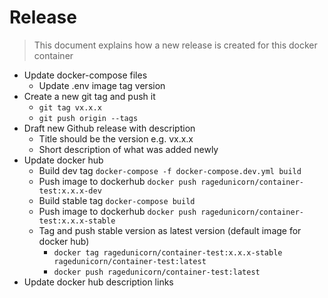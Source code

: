 # Release

> This document explains how a new release is created for this docker container

* Update docker-compose files
  * Update .env image tag version
* Create a new git tag and push it
  * `git tag vx.x.x`
  * `git push origin --tags`
* Draft new Github release with description
  * Title should be the version e.g. vx.x.x
  * Short description of what was added newly
* Update docker hub
  * Build dev tag `docker-compose -f docker-compose.dev.yml build`
  * Push image to dockerhub `docker push ragedunicorn/container-test:x.x.x-dev`
  * Build stable tag `docker-compose build`
  * Push image to dockerhub `docker push ragedunicorn/container-test:x.x.x-stable`
  * Tag and push stable version as latest version (default image for docker hub)
    * `docker tag ragedunicorn/container-test:x.x.x-stable ragedunicorn/container-test:latest`
    * `docker push ragedunicorn/container-test:latest`
* Update docker hub description links
